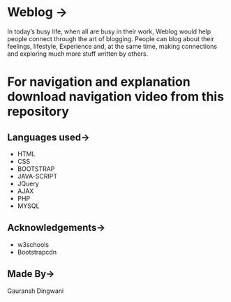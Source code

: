 # Weblog ->
In today’s busy life, when all are busy in their work, Weblog would help people connect through the art of blogging.
People can blog about their feelings, lifestyle,
Experience and, at the same time, making connections and exploring much more stuff written by others. 
# For navigation and explanation download navigation video from this repository
## Languages used->
* HTML
* CSS
* BOOTSTRAP
* JAVA-SCRIPT
* JQuery
* AJAX
* PHP
* MYSQL
## Acknowledgements->
* w3schools
* Bootstrapcdn
## Made By->
Gauransh Dingwani
